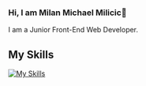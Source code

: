 ### Hi, I am Milan Michael Milicic👋
I am a Junior Front-End Web Developer.

## My Skills
[![My Skills](https://skillicons.dev/icons?i=html,css,js,ts,react,redux,vscode)](https://skillicons.dev)
